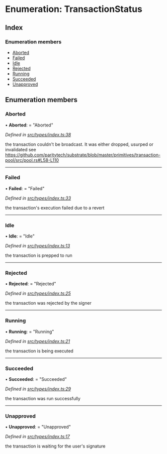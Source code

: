 # Enumeration: TransactionStatus

## Index

### Enumeration members

* [Aborted](transactionstatus.md#aborted)
* [Failed](transactionstatus.md#failed)
* [Idle](transactionstatus.md#idle)
* [Rejected](transactionstatus.md#rejected)
* [Running](transactionstatus.md#running)
* [Succeeded](transactionstatus.md#succeeded)
* [Unapproved](transactionstatus.md#unapproved)

## Enumeration members

###  Aborted

• **Aborted**: = "Aborted"

*Defined in [src/types/index.ts:38](https://github.com/PolymathNetwork/polymesh-sdk/blob/eac2196/src/types/index.ts#L38)*

the transaction couldn't be broadcast. It was either dropped, usurped or invalidated
see https://github.com/paritytech/substrate/blob/master/primitives/transaction-pool/src/pool.rs#L58-L110

___

###  Failed

• **Failed**: = "Failed"

*Defined in [src/types/index.ts:33](https://github.com/PolymathNetwork/polymesh-sdk/blob/eac2196/src/types/index.ts#L33)*

the transaction's execution failed due to a revert

___

###  Idle

• **Idle**: = "Idle"

*Defined in [src/types/index.ts:13](https://github.com/PolymathNetwork/polymesh-sdk/blob/eac2196/src/types/index.ts#L13)*

the transaction is prepped to run

___

###  Rejected

• **Rejected**: = "Rejected"

*Defined in [src/types/index.ts:25](https://github.com/PolymathNetwork/polymesh-sdk/blob/eac2196/src/types/index.ts#L25)*

the transaction was rejected by the signer

___

###  Running

• **Running**: = "Running"

*Defined in [src/types/index.ts:21](https://github.com/PolymathNetwork/polymesh-sdk/blob/eac2196/src/types/index.ts#L21)*

the transaction is being executed

___

###  Succeeded

• **Succeeded**: = "Succeeded"

*Defined in [src/types/index.ts:29](https://github.com/PolymathNetwork/polymesh-sdk/blob/eac2196/src/types/index.ts#L29)*

the transaction was run successfully

___

###  Unapproved

• **Unapproved**: = "Unapproved"

*Defined in [src/types/index.ts:17](https://github.com/PolymathNetwork/polymesh-sdk/blob/eac2196/src/types/index.ts#L17)*

the transaction is waiting for the user's signature
